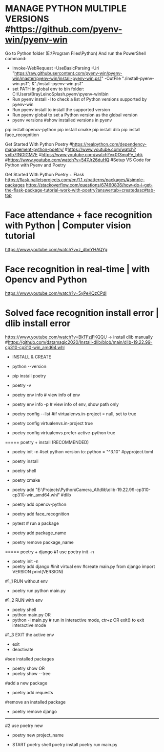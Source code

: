 # MANAGE PYTHON MULTIPLE VERSIONS #https://github.com/pyenv-win/pyenv-win
Go to Python folder (E:\Program Files\Python)
And run the PowerShell command: 
- Invoke-WebRequest -UseBasicParsing -Uri "https://raw.githubusercontent.com/pyenv-win/pyenv-win/master/pyenv-win/install-pyenv-win.ps1" -OutFile "./install-pyenv-win.ps1"; &"./install-pyenv-win.ps1"
- set PATH in global env to bin folder: C:\Users\BrayLeinoSplash\.pyenv\pyenv-win\bin
- Run pyenv install -l to check a list of Python versions supported by pyenv-win
- Run pyenv install <version> to install the supported version
- Run pyenv global <version> to set a Python version as the global version
- pyenv versions #show installed versions in pyenv

pip install opencv-python
pip install cmake
pip install dlib
pip install face_recognition

Get Started With Python Poetry
#https://realpython.com/dependency-management-python-poetry/
#https://www.youtube.com/watch?v=Ib7fNOIGM7E
#https://www.youtube.com/watch?v=0f3moPe_bhk
#https://www.youtube.com/watch?v=547Jr26duHQ #Setup VS Code for Python with Pyenv and Poetry

Get Started With Python Poetry + Flask
https://flask.palletsprojects.com/en/1.1.x/patterns/packages/#simple-packages
https://stackoverflow.com/questions/67460836/how-do-i-get-the-flask-package-tutorial-work-with-poetry?answertab=createdasc#tab-top


# Face attendance + face recognition with Python | Computer vision tutorial
https://www.youtube.com/watch?v=z_dbnYHAQYg

# Face recognition in real-time | with Opencv and Python
https://www.youtube.com/watch?v=5yPeKQzCPdI

# Solved face recognition install error | dlib install error
https://www.youtube.com/watch?v=BkTFzjFKQQU
-> install dlib manually #https://github.com/datamagic2020/Install-dlib/blob/main/dlib-19.22.99-cp310-cp310-win_amd64.whl

+ INSTALL & CREATE

- python --version
- pip install poetry
- poetry -v

- poetry env info  # view info of env
- poetry env info -p # view info of env, show path only

- poetry config --list
#if virtualenvs.in-project = null, set to true
- poetry config virtualenvs.in-project true
- poetry config virtualenvs.prefer-active-python true

===== poetry + install (RECOMMENDED)
- poetry init -n
#set python version to: python = "^3.10" #pyproject.toml

- poetry install
- poetry shell
- poetry cmake
- poetry add "E:\Projects\Python\Camera_AI\dlib\dlib-19.22.99-cp310-cp310-win_amd64.whl" #dlib
- poetry add opencv-python
- poetry add face_recognition

- pytest # run a package
- poetry add package_name
- poetry remove package_name

===== poetry + django
#1 use poetry init -n
- poetry init -n
- poetry add django   #init virtual env
#create main.py
from django import VERSION
print(VERSION)

#1_1 RUN without env
- poetry run python main.py

#1_2 RUN with env
- poetry shell
- python main.py OR 
- python -i main.py   # run in interactive mode, ctr+z OR exit() to exit interactive mode

#1_3 EXIT the active env
- exit
- deactivate

#see installed packages
- poetry show OR
- poetry show --tree

#add a new package
- poetry add requests

#remove an installed package
- poetry remove django

-----
#2 use poetry new
- poetry new project_name


+ START
poetry shell
poetry install
poetry run main.py